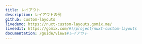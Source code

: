 ```yaml
---
title: レイアウト
description: レイアウトの例
github: custom-layouts
livedemo: https://nuxt-custom-layouts.gomix.me/
liveedit: https://gomix.com/#!/project/nuxt-custom-layouts
documentation: /guide/views#レイアウト
---
```


